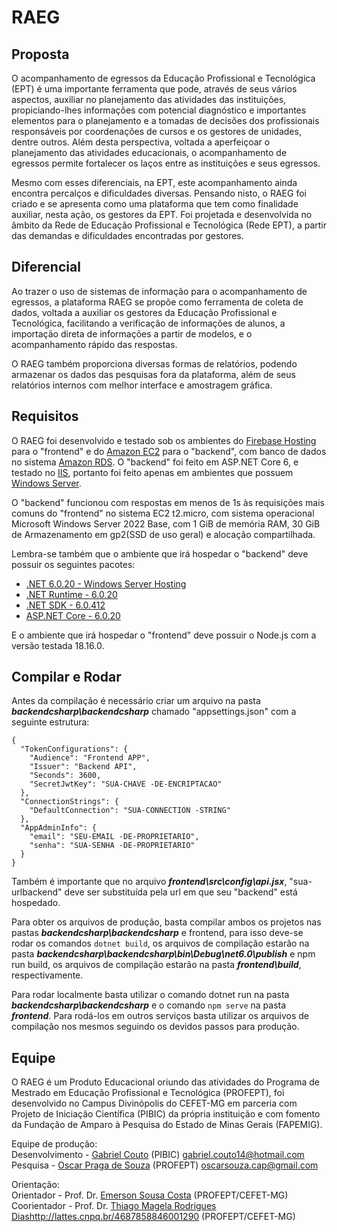 # RAEG

## Proposta

O acompanhamento de egressos da Educação Profissional e Tecnológica (EPT) é uma importante ferramenta que pode, através de seus vários aspectos, auxiliar no planejamento das atividades das instituições, propiciando-lhes informações com potencial diagnóstico e importantes elementos para o planejamento e a tomadas de decisões dos profissionais responsáveis por coordenações de cursos e os gestores de unidades, dentre outros. Além desta perspectiva, voltada a aperfeiçoar o planejamento das atividades educacionais, o acompanhamento de egressos permite fortalecer os laços entre as instituições e seus egressos. 

Mesmo com esses diferenciais, na EPT, este acompanhamento ainda encontra percalços e dificuldades diversas. Pensando nisto, o RAEG foi criado e se apresenta como uma plataforma que tem como finalidade auxiliar, nesta ação, os gestores da EPT. Foi projetada e desenvolvida no âmbito da Rede de Educação Profissional e Tecnológica (Rede EPT), a partir das demandas e dificuldades encontradas por gestores.

## Diferencial
Ao trazer o uso de sistemas de informação para o acompanhamento de egressos, a  plataforma RAEG se propõe como ferramenta de coleta de dados, voltada a auxiliar os  gestores da Educação Profissional e Tecnológica, facilitando a verificação de informações de alunos, a importação direta de informações a partir de modelos, e o acompanhamento rápido das respostas. 

O RAEG também proporciona diversas formas de relatórios, podendo armazenar os dados das pesquisas fora da plataforma, além de seus relatórios internos com melhor interface e amostragem gráfica.

## Requisitos
O RAEG foi desenvolvido e testado sob os ambientes do [Firebase Hosting](https://firebase.google.com/docs/hosting?hl=pt-br) para o "frontend" e do [Amazon EC2](https://aws.amazon.com/pt/ec2/) para o "backend", com banco de dados no sistema [Amazon RDS](https://aws.amazon.com/pt/rds/). O "backend" foi feito em ASP.NET Core 6, e testado no [IIS](https://www.iis.net/), portanto foi feito apenas em ambientes que possuem [Windows Server](https://www.microsoft.com/en-us/windows-server).

O "backend" funcionou com respostas em menos de 1s às requisições mais comuns do "frontend" no sistema EC2 t2.micro, com sistema operacional Microsoft Windows Server 2022 Base, com 1 GiB de memória RAM, 30 GiB de Armazenamento em gp2(SSD de uso geral) e alocação compartilhada.

Lembra-se também que o ambiente que irá hospedar o "backend" deve possuir os seguintes pacotes:
- [.NET 6.0.20 - Windows Server Hosting](https://community.chocolatey.org/packages/dotnet-6.0-windowshosting)
- [.NET Runtime - 6.0.20](https://dotnet.microsoft.com/en-us/download/dotnet/6.0)
- [.NET SDK - 6.0.412](https://dotnet.microsoft.com/en-us/download/dotnet/6.0)
- [ASP.NET Core - 6.0.20](https://dotnet.microsoft.com/en-us/download/dotnet/6.0)

E o ambiente que irá hospedar o "frontend" deve possuir o Node.js com a versão testada 18.16.0.

## Compilar e Rodar
Antes da compilação é necessário criar um arquivo na pasta ***backendcsharp\backendcsharp*** chamado "appsettings.json" com a seguinte estrutura:

    {
      "TokenConfigurations": {
        "Audience": "Frontend APP",
        "Issuer": "Backend API",
        "Seconds": 3600,
        "SecretJwtKey": "SUA-CHAVE -DE-ENCRIPTACAO"
      },
      "ConnectionStrings": {
        "DefaultConnection": "SUA-CONNECTION -STRING"
      },
      "AppAdminInfo": {
        "email": "SEU-EMAIL -DE-PROPRIETARIO",
        "senha": "SUA-SENHA -DE-PROPRIETARIO"
      }
    }

Também é importante que no arquivo ***frontend\src\config\api.jsx***, "sua-urlbackend" deve ser substituída pela url em que seu "backend" está hospedado.

Para obter os arquivos de produção, basta compilar ambos os projetos nas pastas ***backendcsharp\backendcsharp*** e frontend, para isso deve-se rodar os comandos `dotnet build`, os arquivos de compilação estarão na pasta ***backendcsharp\backendcsharp\bin\Debug\net6.0\publish*** e npm run build, os arquivos de compilação estarão na pasta ***frontend\build***, respectivamente.

Para rodar localmente basta utilizar o comando dotnet run na pasta ***backendcsharp\backendcsharp*** e o comando `npm serve` na pasta ***frontend***. Para rodá-los em outros serviços basta utilizar os arquivos de compilação nos mesmos seguindo os devidos passos para produção.

## Equipe
O RAEG é um Produto Educacional oriundo das atividades do Programa de Mestrado em Educação Profissional e Tecnológica (PROFEPT), foi desenvolvido no Campus Divinópolis do CEFET-MG em parceria com Projeto de Iniciação Científica (PIBIC) da própria instituição e com fomento da Fundação de Amparo à Pesquisa do Estado de Minas Gerais (FAPEMIG).

Equipe de produção:<br/>
Desenvolvimento - [Gabriel Couto](http://lattes.cnpq.br/4555794230183109) (PIBIC) gabriel.couto14@hotmail.com<br/>
Pesquisa - [Oscar Praga de Souza](http://lattes.cnpq.br/9265442500973824) (PROFEPT) oscarsouza.cap@gmail.com

Orientação:<br/>
Orientador - Prof. Dr. [Emerson Sousa Costa](http://lattes.cnpq.br/9306302347633373) (PROFEPT/CEFET-MG)<br/>
Coorientador - Prof. Dr. [Thiago Magela Rodrigues Dias](http://lattes.cnpq.br/4687858846001290)http://lattes.cnpq.br/4687858846001290 (PROFEPT/CEFET-MG)
